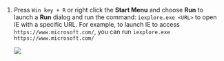 1. Press `Win key + R` or right click the **Start Menu** and choose **Run** to launch a **Run** dialog and run the command: `iexplore.exe <URL>` to open IE with a specific URL. For example, to launch IE to access `https://www.microsoft.com/`, you can run `iexplore.exe https://www.microsoft.com/`

    ![](https://joji.blob.core.windows.net/recipe/start-ie-with-url-1.png)
